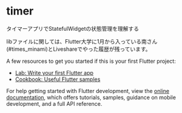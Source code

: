 # timer
タイマーアプリでStatefulWidgetの状態管理を理解する

libファイルに関しては、Flutter大学に1月から入っている南さん(#times_minami)とLiveshareでやった履歴が残っています。


A few resources to get you started if this is your first Flutter project:

- [Lab: Write your first Flutter app](https://docs.flutter.dev/get-started/codelab)
- [Cookbook: Useful Flutter samples](https://docs.flutter.dev/cookbook)

For help getting started with Flutter development, view the
[online documentation](https://docs.flutter.dev/), which offers tutorials,
samples, guidance on mobile development, and a full API reference.
